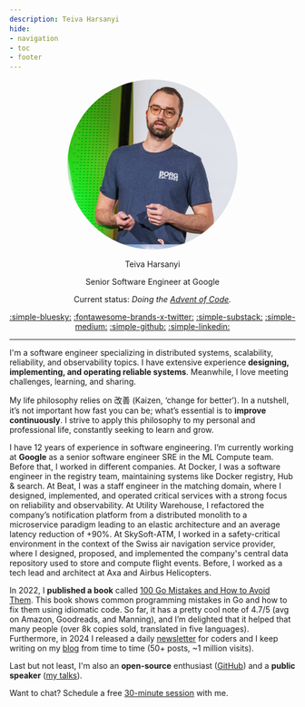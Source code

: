 ```yaml
---
description: Teiva Harsanyi
hide:
- navigation
- toc
- footer
---
```

<style>
  .md-typeset h1,
  .md-content__button {
    display: none;
  }
</style>

<center>
<img src="../img/devoxx.png" alt="" style="width:300px;height:300px;border-radius: 50%;">

<th1>Teiva Harsanyi</th1>

<th2>Senior Software Engineer at Google</th2>

<th3>Current status: _Doing the [Advent of Code](https://www.adventofcode.com)._</th3>


<th2>[:simple-bluesky:](https://bsky.app/profile/teivah.dev)
[:fontawesome-brands-x-twitter:](https://twitter.com/teivah)
[:simple-substack:](https://thecoder.cafe)
[:simple-medium:](https://medium.com/@teivah)
[:simple-github:](https://github.com/teivah)
[:simple-linkedin:](https://www.linkedin.com/in/teiva-harsanyi/) <th2>

</center>

--- 


I'm a software engineer specializing in distributed systems, scalability, reliability, and observability topics. I have extensive experience **designing, implementing, and operating reliable systems**. Meanwhile, I love meeting challenges, learning, and sharing.

My life philosophy relies on 改善 (Kaizen, ‘change for better’). In a nutshell, it’s not important how fast you can be; what’s essential is to **improve continuously**. I strive to apply this philosophy to my personal and professional life, constantly seeking to learn and grow.

I have 12 years of experience in software engineering. I’m currently working at **Google** as a senior software engineer SRE in the ML Compute team. Before that, I worked in different companies. At Docker, I was a software engineer in the registry team, maintaining systems like Docker registry, Hub & search. At Beat, I was a staff engineer in the matching domain, where I designed, implemented, and operated critical services with a strong focus on reliability and observability. At Utility Warehouse, I refactored the company’s notification platform from a distributed monolith to a microservice paradigm leading to an elastic architecture and an average latency reduction of +90%. At SkySoft-ATM, I worked in a safety-critical environment in the context of the Swiss air navigation service provider, where I designed, proposed, and implemented the company's central data repository used to store and compute flight events. Before, I worked as a tech lead and architect at Axa and Airbus Helicopters.

In 2022, I **published a book** called [100 Go Mistakes and How to Avoid Them](book.md). This book shows common programming mistakes in Go and how to fix them using idiomatic code. So far, it has a pretty cool note of 4.7/5 (avg on Amazon, Goodreads, and Manning), and I’m delighted that it helped that many people (over 8k copies sold, translated in five languages). Furthermore, in 2024 I released a daily [newsletter](newsletter.md) for coders and I keep writing on my [blog](https://teivah.medium.com/) from time to time (50+ posts, ~1 million visits).

Last but not least, I'm also an **open-source** enthusiast ([GitHub](https://github.com/teivah)) and a **public speaker** ([my talks](talks.md)).

Want to chat? Schedule a free [30-minute session](https://calendly.com/teiva-harsanyi/meet) with me.
